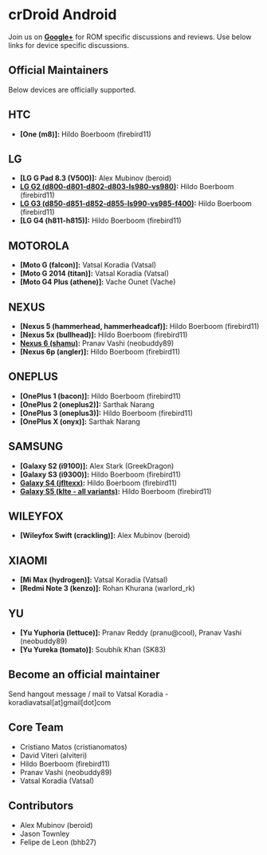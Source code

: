 crDroid Android
===============
Join us on __[Google+](https://plus.google.com/communities/118297646046960923906)__ for ROM specific discussions and reviews.
Use below links for device specific discussions.


Official Maintainers
--------------------
Below devices are officially supported.


HTC
---
* __[One (m8)]:__ Hildo Boerboom (firebird11)

LG
--
* __[LG G Pad 8.3 (V500)]:__ Alex Mubinov (beroid)
* __[LG G2 (d800-d801-d802-d803-ls980-vs980)](http://forum.xda-developers.com/lg-g2/development/rom-crdroid-t3120790):__ Hildo Boerboom (firebird11)
* __[LG G3 (d850-d851-d852-d855-ls990-vs985-f400)](http://forum.xda-developers.com/lg-g3/development/rom-crdroid-t2955012):__ Hildo Boerboom (firebird11)
* __[LG G4 (h811-h815)]:__ Hildo Boerboom (firebird11)

MOTOROLA
--------
* __[Moto G (falcon)]:__ Vatsal Koradia (Vatsal)
* __[Moto G 2014 (titan)]:__ Vatsal Koradia (Vatsal)
* __[Moto G4 Plus (athene)]:__ Vache Ounet (Vache)

NEXUS
-----
* __[Nexus 5 (hammerhead, hammerheadcaf)]:__ Hildo Boerboom (firebird11)
* __[Nexus 5x (bullhead)]:__ Hildo Boerboom (firebird11)
* __[Nexus 6 (shamu)](http://forum.xda-developers.com/nexus-6/development/rom-crdroid-android-beta-builds-t3480094):__ Pranav Vashi (neobuddy89)
* __[Nexus 6p (angler)]:__ Hildo Boerboom (firebird11)

ONEPLUS
-------
* __[OnePlus 1 (bacon)]:__ Hildo Boerboom (firebird11)
* __[OnePlus 2 (oneplus2)]:__ Sarthak Narang
* __[OnePlus 3 (oneplus3)]:__ Hildo Boerboom (firebird11)
* __[OnePlus X (onyx)]:__ Sarthak Narang

SAMSUNG
-------
* __[Galaxy S2 (i9100)]:__ Alex Stark (GreekDragon)
* __[Galaxy S3 (i9300)]:__ Hildo Boerboom (firebird11)
* __[Galaxy S4 (jfltexx)](http://forum.xda-developers.com/galaxy-s4/i9505-develop/rom-crdroid-t3480917):__ Hildo Boerboom (firebird11)
* __[Galaxy S5 (klte - all variants)](http://forum.xda-developers.com/galaxy-s5/unified-development/rom-crdroid-t2860894):__ Hildo Boerboom (firebird11)

WILEYFOX
--------
* __[Wileyfox Swift (crackling)]:__ Alex Mubinov (beroid)

XIAOMI
------
* __[Mi Max (hydrogen)]:__ Vatsal Koradia (Vatsal)
* __[Redmi Note 3 (kenzo)]:__ Rohan Khurana (warlord_rk)

YU
--
* __[Yu Yuphoria (lettuce)]:__ Pranav Reddy (pranu@cool), Pranav Vashi (neobuddy89)
* __[Yu Yureka (tomato)]:__ Soubhik Khan (SK83)


Become an official maintainer
-----------------------------
Send hangout message / mail to Vatsal Koradia - koradiavatsal[at]gmail[dot]com


Core Team
---------
* Cristiano Matos (cristianomatos)
* David Viteri (alviteri)
* Hildo Boerboom (firebird11)
* Pranav Vashi (neobuddy89)
* Vatsal Koradia (Vatsal)


Contributors
------------
* Alex Mubinov (beroid)
* Jason Townley
* Felipe de Leon (bhb27)
